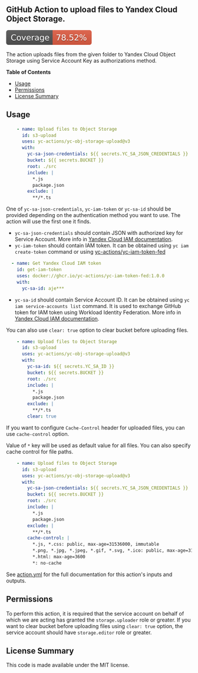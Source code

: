 ## GitHub Action to upload files to Yandex Cloud Object Storage.

[![Coverage](./badges/coverage.svg)](./badges/coverage.svg)

The action uploads files from the given folder to Yandex Cloud Object Storage using Service Account Key as
authorizations method.

**Table of Contents**

<!-- toc -->

- [Usage](#usage)
- [Permissions](#permissions)
- [License Summary](#license-summary)

<!-- tocstop -->

## Usage

```yaml
    - name: Upload files to Object Storage
      id: s3-upload
      uses: yc-actions/yc-obj-storage-upload@v3
      with:
        yc-sa-json-credentials: ${{ secrets.YC_SA_JSON_CREDENTIALS }}
        bucket: ${{ secrets.BUCKET }}
        root: ./src
        include: |
          *.js
          package.json
        exclude: |
          **/*.ts
```

One of `yc-sa-json-credentials`, `yc-iam-token` or `yc-sa-id` should be provided depending on the authentication method you
want to use. The action will use the first one it finds.
* `yc-sa-json-credentials` should contain JSON with authorized key for Service Account. More info
  in [Yandex Cloud IAM documentation](https://yandex.cloud/en/docs/iam/operations/authentication/manage-authorized-keys#cli_1).
* `yc-iam-token` should contain IAM token. It can be obtained using `yc iam create-token` command or using
  [yc-actions/yc-iam-token-fed](https://github.com/yc-actions/yc-iam-token-fed)
```yaml
  - name: Get Yandex Cloud IAM token
    id: get-iam-token
    uses: docker://ghcr.io/yc-actions/yc-iam-token-fed:1.0.0
    with:
      yc-sa-id: aje***
```
* `yc-sa-id` should contain Service Account ID. It can be obtained using `yc iam service-accounts list` command. It is
  used to exchange GitHub token for IAM token using Workload Identity Federation. More info in [Yandex Cloud IAM documentation](https://yandex.cloud/ru/docs/iam/concepts/workload-identity).

You can also use `clear: true` option to clear bucket before uploading files.

```yaml
    - name: Upload files to Object Storage
      id: s3-upload
      uses: yc-actions/yc-obj-storage-upload@v3
      with:
        yc-sa-id: ${{ secrets.YC_SA_ID }}
        bucket: ${{ secrets.BUCKET }}
        root: ./src
        include: |
          *.js
          package.json
        exclude: |
          **/*.ts
        clear: true
```

If you want to configure `Cache-Control` header for uploaded files, you can use `cache-control` option.

Value of `*` key will be used as default value for all files. You can also specify cache control for file paths.

```yaml
    - name: Upload files to Object Storage
      id: s3-upload
      uses: yc-actions/yc-obj-storage-upload@v3
      with:
        yc-sa-json-credentials: ${{ secrets.YC_SA_JSON_CREDENTIALS }}
        bucket: ${{ secrets.BUCKET }}
        root: ./src
        include: |
          *.js
          package.json
        exclude: |
          **/*.ts
        cache-control: |
          *.js, *.css: public, max-age=31536000, immutable
          *.png, *.jpg, *.jpeg, *.gif, *.svg, *.ico: public, max-age=31536000
          *.html: max-age=3600
          *: no-cache
```

See [action.yml](action.yml) for the full documentation for this action's inputs and outputs.

## Permissions

To perform this action, it is required that the service account on behalf of which we are acting has granted the
`storage.uploader` role or greater.
If you want to clear bucket before uploading files using `clear: true` option, the service account should have
`storage.editor` role or greater.

## License Summary

This code is made available under the MIT license.
